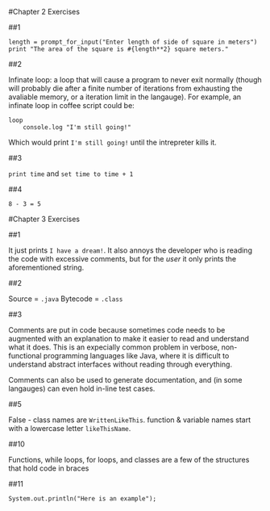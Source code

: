 #Chapter 2 Exercises

##1

```
length = prompt_for_input("Enter length of side of square in meters")
print "The area of the square is #{length**2} square meters."
```

##2

Infinate loop: a loop that will cause a program to never exit normally (though will probably die after a finite number of iterations from exhausting the avaliable memory, or a iteration limit in the langauge). For example, an infinate loop in coffee script could be:

```
loop
    console.log "I'm still going!"
```

Which would print `I'm still going!` until the intrepreter kills it.

##3

`print time` and `set time to time + 1`

##4

`8 - 3 = 5`

#Chapter 3 Exercises

##1

It just prints `I have a dream!`. It also annoys the developer who is reading the code with excessive comments, but for the _user_ it only prints the aforementioned string.

##2

Source = `.java`
Bytecode = `.class`

##3

Comments are put in code because sometimes code needs to be augmented with an explanation to make it easier to read and understand what it does. This is an expecially common problem in verbose, non-functional programming languages like Java, where it is difficult to understand abstract interfaces without reading through everything.

Comments can also be used to generate documentation, and (in some langauges) can even hold in-line test cases.

##5

False - class names are `WrittenLikeThis`. function & variable names start with a lowercase letter `likeThisName`.

##10

Functions, while loops, for loops, and classes are a few of the structures that hold code in braces

##11

```
System.out.println("Here is an example");
```
